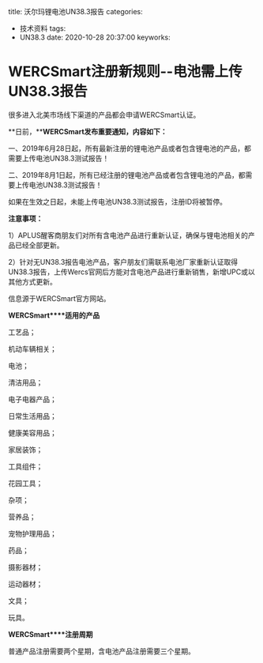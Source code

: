 title: 沃尔玛锂电池UN38.3报告
categories:
  - 技术资料
tags:
  - UN38.3
date: 2020-10-28 20:37:00
keyworks: 



# WERCSmart注册新规则--电池需上传UN38.3报告

很多进入北美市场线下渠道的产品都会申请WERCSmart认证。

**日前，****WERCSmart发布重要通知，内容如下：**

 

一、2019年6月28日起，所有最新注册的锂电池产品或者包含锂电池的产品，都需要上传电池UN38.3测试报告！

 

二、2019年8月1日起，所有已经注册的锂电池产品或者包含锂电池的产品，都需要上传电池UN38.3测试报告！

如果在生效之日起，未能上传电池UN38.3测试报告，注册ID将被暂停。

 

**注意事项：**

1）APLUS醒客商朋友们对所有含电池产品进行重新认证，确保与锂电池相关的产品已经全部更新。

2）针对无UN38.3报告电池产品，客户朋友们需联系电池厂家重新认证取得UN38.3报告，上传Wercs官网后方能对含电池产品进行重新销售，新增UPC或以其他方式更新。

 

信息源于WERCSmart官方网站。

 

**WERCSmart****适用的产品**

工艺品；

机动车辆相关；

电池；

清洁用品；

电子电器产品；

日常生活用品；

健康美容用品；

家居装饰；

工具组件；

花园工具；

杂项；

营养品；

宠物护理用品；

药品；

摄影器材；

运动器材；

文具；

玩具。

 

**WERCSmart****注册周期**

普通产品注册需要两个星期，含电池产品注册需要三个星期。

 
